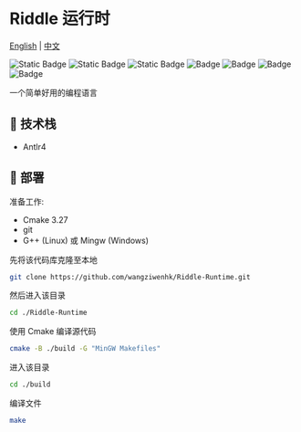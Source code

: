 # Riddle 运行时

[English](README.md) | [中文](README-cn.md)

![Static Badge](https://img.shields.io/badge/cpp-17-green)
![Static Badge](https://img.shields.io/badge/Cmake-3.27-green)
![Static Badge](https://img.shields.io/badge/Antlr-4.13.1-green)
![Badge](https://badgen.net/github/stars/wangziwenhk/Riddle-Runtime)
![Badge](https://badgen.net/github/forks/wangziwenhk/Riddle-Runtime)
![Badge](https://badgen.net/github/issues/wangziwenhk/Riddle-Runtime)
![Badge](https://badgen.net/github/license/wangziwenhk/Riddle-Runtime)

一个简单好用的编程语言

## :wrench: 技术栈

- Antlr4

## 🚀 部署

准备工作:

- Cmake 3.27
- git
- G++ (Linux) 或 Mingw (Windows)

先将该代码库克隆至本地

```bash
git clone https://github.com/wangziwenhk/Riddle-Runtime.git
```

然后进入该目录

```bash
cd ./Riddle-Runtime
```

使用 Cmake 编译源代码

```bash
cmake -B ./build -G "MinGW Makefiles"
```

进入该目录

```bash
cd ./build
```

编译文件

```bash
make
```

